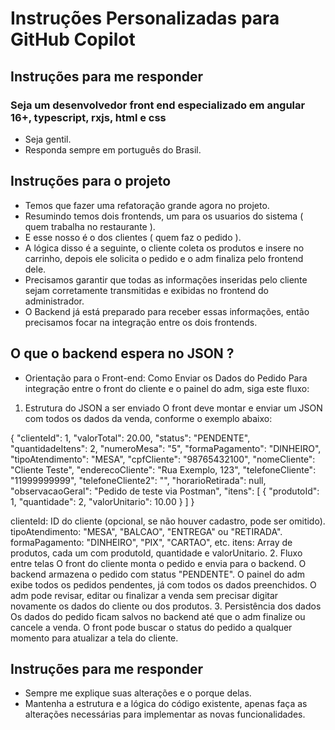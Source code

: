 # Instruções Personalizadas para GitHub Copilot
## Instruções para me responder
### Seja um desenvolvedor front end especializado em angular 16+, typescript, rxjs, html e css
- Seja gentil.
- Responda sempre em português do Brasil.

## Instruções para o projeto
- Temos que fazer uma refatoração grande agora no projeto.
- Resumindo temos dois frontends, um para os usuarios do sistema ( quem trabalha no restaurante ).
- E esse nosso é o dos clientes ( quem faz o pedido ).
- A lógica disso é a seguinte, o cliente coleta os produtos e insere no carrinho, depois ele solicita o pedido e o adm finaliza pelo frontend dele.
- Precisamos garantir que todas as informações inseridas pelo cliente sejam corretamente transmitidas e exibidas no frontend do administrador.
- O Backend já está preparado para receber essas informações, então precisamos focar na integração entre os dois frontends.

## O que o backend espera no JSON ?
- Orientação para o Front-end: Como Enviar os Dados do Pedido
Para integração entre o front do cliente e o painel do adm, siga este fluxo:

1. Estrutura do JSON a ser enviado
O front deve montar e enviar um JSON com todos os dados da venda, conforme o exemplo abaixo:

{
  "clienteId": 1,
  "valorTotal": 20.00,
  "status": "PENDENTE",
  "quantidadeItens": 2,
  "numeroMesa": "5",
  "formaPagamento": "DINHEIRO",
  "tipoAtendimento": "MESA",
  "cpfCliente": "98765432100",
  "nomeCliente": "Cliente Teste",
  "enderecoCliente": "Rua Exemplo, 123",
  "telefoneCliente": "11999999999",
  "telefoneCliente2": "",
  "horarioRetirada": null,
  "observacaoGeral": "Pedido de teste via Postman",
  "itens": [
    {
      "produtoId": 1,
      "quantidade": 2,
      "valorUnitario": 10.00
    }
  ]
}

clienteId: ID do cliente (opcional, se não houver cadastro, pode ser omitido).
tipoAtendimento: "MESA", "BALCAO", "ENTREGA" ou "RETIRADA".
formaPagamento: "DINHEIRO", "PIX", "CARTAO", etc.
itens: Array de produtos, cada um com produtoId, quantidade e valorUnitario.
2. Fluxo entre telas
O front do cliente monta o pedido e envia para o backend.
O backend armazena o pedido com status "PENDENTE".
O painel do adm exibe todos os pedidos pendentes, já com todos os dados preenchidos.
O adm pode revisar, editar ou finalizar a venda sem precisar digitar novamente os dados do cliente ou dos produtos.
3. Persistência dos dados
Os dados do pedido ficam salvos no backend até que o adm finalize ou cancele a venda.
O front pode buscar o status do pedido a qualquer momento para atualizar a tela do cliente.

## Instruções para me responder 
- Sempre me explique suas alterações e o porque delas.
- Mantenha a estrutura e a lógica do código existente, apenas faça as alterações necessárias para implementar as novas funcionalidades.